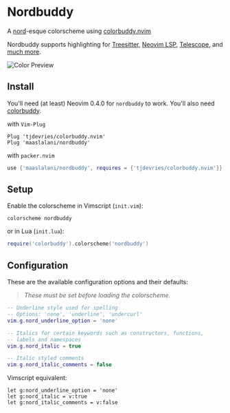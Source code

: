# Nordbuddy

A [nord](https://www.nordtheme.com/)-esque colorscheme using [colorbuddy.nvim](https://github.com/tjdevries/colorbuddy.nvim)

Nordbuddy supports highlighting for [Treesitter](https://github.com/nvim-treesitter/nvim-treesitter),
[Neovim LSP](https://neovim.io/doc/user/lsp.html), [Telescope](https://github.com/nvim-telescope/telescope.nvim/),
and [much more](https://github.com/maaslalani/nordbuddy/tree/main/lua/nordbuddy/colors).

![Color Preview](https://user-images.githubusercontent.com/42545625/112913430-935a6a80-90c7-11eb-867e-394b1790a14f.png)

## Install

You'll need (at least) Neovim 0.4.0 for `nordbuddy` to work. You'll also need [colorbuddy](https://github.com/tjdevries/colorbuddy.nvim).

with `Vim-Plug`
``` vim
Plug 'tjdevries/colorbuddy.nvim'
Plug 'maaslalani/nordbuddy'
```

with `packer.nvim`
``` lua
use {'maaslalani/nordbuddy', requires = {'tjdevries/colorbuddy.nvim'}}
```

## Setup

Enable the colorscheme in Vimscript (`init.vim`):

```vim
colorscheme nordbuddy
```

or in Lua (`init.lua`):

```lua
require('colorbuddy').colorscheme('nordbuddy')
```

## Configuration

These are the available configuration options and their defaults:

> *These must be set before loading the colorscheme.*

```lua
-- Underline style used for spelling
-- Options: 'none', 'underline', 'undercurl'
vim.g.nord_underline_option = 'none'

-- Italics for certain keywords such as constructors, functions,
-- labels and namespaces
vim.g.nord_italic = true

-- Italic styled comments
vim.g.nord_italic_comments = false
```

Vimscript equivalent:

```vim
let g:nord_underline_option = 'none'
let g:nord_italic = v:true
let g:nord_italic_comments = v:false
```
